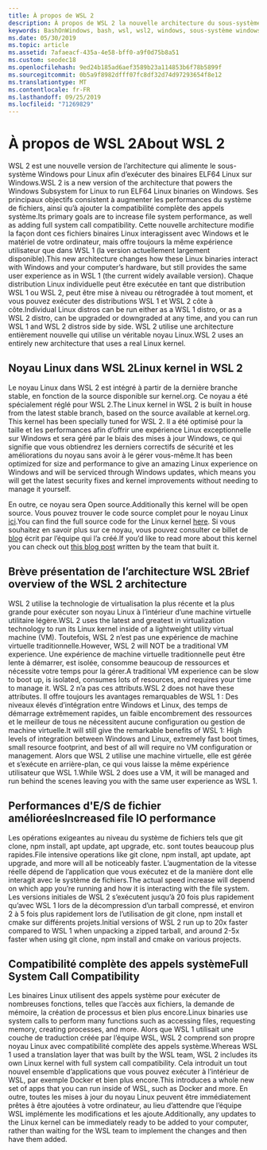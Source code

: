 ```yaml
---
title: À propos de WSL 2
description: À propos de WSL 2 la nouvelle architecture du sous-système Windows pour Linux
keywords: BashOnWindows, bash, wsl, wsl2, windows, sous-système windows pour linux, sous-système windows, ubuntu, debian, suse, windows 10, installation
ms.date: 05/30/2019
ms.topic: article
ms.assetid: 7afaeacf-435a-4e58-bff0-a9f0d75b8a51
ms.custom: seodec18
ms.openlocfilehash: 9ed24b185ad6aef3589b23a114853b6f78b5899f
ms.sourcegitcommit: 0b5a9f8982dfff07fc8df32d74d97293654f8e12
ms.translationtype: MT
ms.contentlocale: fr-FR
ms.lasthandoff: 09/25/2019
ms.locfileid: "71269829"
---
```

# <a name="about-wsl-2"></a><span data-ttu-id="1657a-104">À propos de WSL 2</span><span class="sxs-lookup"><span data-stu-id="1657a-104">About WSL 2</span></span>

<span data-ttu-id="1657a-105">WSL 2 est une nouvelle version de l’architecture qui alimente le sous-système Windows pour Linux afin d’exécuter des binaires ELF64 Linux sur Windows.</span><span class="sxs-lookup"><span data-stu-id="1657a-105">WSL 2 is a new version of the architecture that powers the Windows Subsystem for Linux to run ELF64 Linux binaries on Windows.</span></span> <span data-ttu-id="1657a-106">Ses principaux objectifs consistent à augmenter les performances du système de fichiers, ainsi qu’à ajouter la compatibilité complète des appels système.</span><span class="sxs-lookup"><span data-stu-id="1657a-106">Its primary goals are to increase file system performance, as well as adding full system call compatibility.</span></span> <span data-ttu-id="1657a-107">Cette nouvelle architecture modifie la façon dont ces fichiers binaires Linux interagissent avec Windows et le matériel de votre ordinateur, mais offre toujours la même expérience utilisateur que dans WSL 1 (la version actuellement largement disponible).</span><span class="sxs-lookup"><span data-stu-id="1657a-107">This new architecture changes how these Linux binaries interact with Windows and your computer’s hardware, but still provides the same user experience as in WSL 1 (the current widely available version).</span></span> <span data-ttu-id="1657a-108">Chaque distribution Linux individuelle peut être exécutée en tant que distribution WSL 1 ou WSL 2, peut être mise à niveau ou rétrogradée à tout moment, et vous pouvez exécuter des distributions WSL 1 et WSL 2 côte à côte.</span><span class="sxs-lookup"><span data-stu-id="1657a-108">Individual Linux distros can be run either as a WSL 1 distro, or as a WSL 2 distro, can be upgraded or downgraded at any time, and you can run WSL 1 and WSL 2 distros side by side.</span></span> <span data-ttu-id="1657a-109">WSL 2 utilise une architecture entièrement nouvelle qui utilise un véritable noyau Linux.</span><span class="sxs-lookup"><span data-stu-id="1657a-109">WSL 2 uses an entirely new architecture that uses a real Linux kernel.</span></span>

## <a name="linux-kernel-in-wsl-2"></a><span data-ttu-id="1657a-110">Noyau Linux dans WSL 2</span><span class="sxs-lookup"><span data-stu-id="1657a-110">Linux kernel in WSL 2</span></span>

<span data-ttu-id="1657a-111">Le noyau Linux dans WSL 2 est intégré à partir de la dernière branche stable, en fonction de la source disponible sur kernel.org. Ce noyau a été spécialement réglé pour WSL 2.</span><span class="sxs-lookup"><span data-stu-id="1657a-111">The Linux kernel in WSL 2 is built in house from the latest stable branch, based on the source available at kernel.org. This kernel has been specially tuned for WSL 2.</span></span> <span data-ttu-id="1657a-112">Il a été optimisé pour la taille et les performances afin d’offrir une expérience Linux exceptionnelle sur Windows et sera géré par le biais des mises à jour Windows, ce qui signifie que vous obtiendrez les derniers correctifs de sécurité et les améliorations du noyau sans avoir à le gérer vous-même.</span><span class="sxs-lookup"><span data-stu-id="1657a-112">It has been optimized for size and performance to give an amazing Linux experience on Windows and will be serviced through Windows updates, which means you will get the latest security fixes and kernel improvements without needing to manage it yourself.</span></span>

<span data-ttu-id="1657a-113">En outre, ce noyau sera Open source.</span><span class="sxs-lookup"><span data-stu-id="1657a-113">Additionally this kernel will be open source.</span></span> <span data-ttu-id="1657a-114">Vous pouvez trouver le code source complet pour le noyau Linux [ici](https://github.com/microsoft/WSL2-Linux-Kernel).</span><span class="sxs-lookup"><span data-stu-id="1657a-114">You can find the full source code for the Linux kernel [here](https://github.com/microsoft/WSL2-Linux-Kernel).</span></span> <span data-ttu-id="1657a-115">Si vous souhaitez en savoir plus sur ce noyau, vous pouvez consulter ce billet de [blog](https://devblogs.microsoft.com/commandline/shipping-a-linux-kernel-with-windows/) écrit par l’équipe qui l’a créé.</span><span class="sxs-lookup"><span data-stu-id="1657a-115">If you’d like to read more about this kernel you can check out [this blog post](https://devblogs.microsoft.com/commandline/shipping-a-linux-kernel-with-windows/) written by the team that built it.</span></span>

## <a name="brief-overview-of-the-wsl-2-architecture"></a><span data-ttu-id="1657a-116">Brève présentation de l’architecture WSL 2</span><span class="sxs-lookup"><span data-stu-id="1657a-116">Brief overview of the WSL 2 architecture</span></span>

<span data-ttu-id="1657a-117">WSL 2 utilise la technologie de virtualisation la plus récente et la plus grande pour exécuter son noyau Linux à l’intérieur d’une machine virtuelle utilitaire légère.</span><span class="sxs-lookup"><span data-stu-id="1657a-117">WSL 2 uses the latest and greatest in virtualization technology to run its Linux kernel inside of a lightweight utility virtual machine (VM).</span></span> <span data-ttu-id="1657a-118">Toutefois, WSL 2 n’est pas une expérience de machine virtuelle traditionnelle.</span><span class="sxs-lookup"><span data-stu-id="1657a-118">However, WSL 2 will NOT be a traditional VM experience.</span></span> <span data-ttu-id="1657a-119">Une expérience de machine virtuelle traditionnelle peut être lente à démarrer, est isolée, consomme beaucoup de ressources et nécessite votre temps pour la gérer.</span><span class="sxs-lookup"><span data-stu-id="1657a-119">A traditional VM experience can be slow to boot up, is isolated, consumes lots of resources, and requires your time to manage it.</span></span> <span data-ttu-id="1657a-120">WSL 2 n’a pas ces attributs.</span><span class="sxs-lookup"><span data-stu-id="1657a-120">WSL 2 does not have these attributes.</span></span> <span data-ttu-id="1657a-121">Il offre toujours les avantages remarquables de WSL 1 : Des niveaux élevés d’intégration entre Windows et Linux, des temps de démarrage extrêmement rapides, un faible encombrement des ressources et le meilleur de tous ne nécessitent aucune configuration ou gestion de machine virtuelle.</span><span class="sxs-lookup"><span data-stu-id="1657a-121">It will still give the remarkable benefits of WSL 1: High levels of integration between Windows and Linux, extremely fast boot times, small resource footprint, and best of all will require no VM configuration or management.</span></span> <span data-ttu-id="1657a-122">Alors que WSL 2 utilise une machine virtuelle, elle est gérée et s’exécute en arrière-plan, ce qui vous laisse la même expérience utilisateur que WSL 1.</span><span class="sxs-lookup"><span data-stu-id="1657a-122">While WSL 2 does use a VM, it will be managed and run behind the scenes leaving you with the same user experience as WSL 1.</span></span>

## <a name="increased-file-io-performance"></a><span data-ttu-id="1657a-123">Performances d'E/S de fichier améliorées</span><span class="sxs-lookup"><span data-stu-id="1657a-123">Increased file IO performance</span></span>

<span data-ttu-id="1657a-124">Les opérations exigeantes au niveau du système de fichiers tels que git clone, npm install, apt update, apt upgrade, etc. sont toutes beaucoup plus rapides.</span><span class="sxs-lookup"><span data-stu-id="1657a-124">File intensive operations like git clone, npm install, apt update, apt upgrade, and more will all be noticeably faster.</span></span> <span data-ttu-id="1657a-125">L’augmentation de la vitesse réelle dépend de l’application que vous exécutez et de la manière dont elle interagit avec le système de fichiers.</span><span class="sxs-lookup"><span data-stu-id="1657a-125">The actual speed increase will depend on which app you’re running and how it is interacting with the file system.</span></span> <span data-ttu-id="1657a-126">Les versions initiales de WSL 2 s’exécutent jusqu’à 20 fois plus rapidement qu’avec WSL 1 lors de la décompression d’un tarball compressé, et environ 2 à 5 fois plus rapidement lors de l’utilisation de git clone, npm install et cmake sur différents projets.</span><span class="sxs-lookup"><span data-stu-id="1657a-126">Initial versions of WSL 2 run up to 20x faster compared to WSL 1 when unpacking a zipped tarball, and around 2-5x faster when using git clone, npm install and cmake on various projects.</span></span>

## <a name="full-system-call-compatibility"></a><span data-ttu-id="1657a-127">Compatibilité complète des appels système</span><span class="sxs-lookup"><span data-stu-id="1657a-127">Full System Call Compatibility</span></span>

<span data-ttu-id="1657a-128">Les binaires Linux utilisent des appels système pour exécuter de nombreuses fonctions, telles que l’accès aux fichiers, la demande de mémoire, la création de processus et bien plus encore.</span><span class="sxs-lookup"><span data-stu-id="1657a-128">Linux binaries use system calls to perform many functions such as accessing files, requesting memory, creating processes, and more.</span></span> <span data-ttu-id="1657a-129">Alors que WSL 1 utilisait une couche de traduction créée par l’équipe WSL, WSL 2 comprend son propre noyau Linux avec compatibilité complète des appels système.</span><span class="sxs-lookup"><span data-stu-id="1657a-129">Whereas WSL 1 used a translation layer that was built by the WSL team, WSL 2 includes its own Linux kernel with full system call compatibility.</span></span> <span data-ttu-id="1657a-130">Cela introduit un tout nouvel ensemble d’applications que vous pouvez exécuter à l’intérieur de WSL, par exemple Docker et bien plus encore.</span><span class="sxs-lookup"><span data-stu-id="1657a-130">This introduces a whole new set of apps that you can run inside of WSL, such as Docker and more.</span></span> <span data-ttu-id="1657a-131">En outre, toutes les mises à jour du noyau Linux peuvent être immédiatement prêtes à être ajoutées à votre ordinateur, au lieu d’attendre que l’équipe WSL implémente les modifications et les ajoute.</span><span class="sxs-lookup"><span data-stu-id="1657a-131">Additionally, any updates to the Linux kernel can be immediately ready to be added to your computer, rather than waiting for the WSL team to implement the changes and then have them added.</span></span>